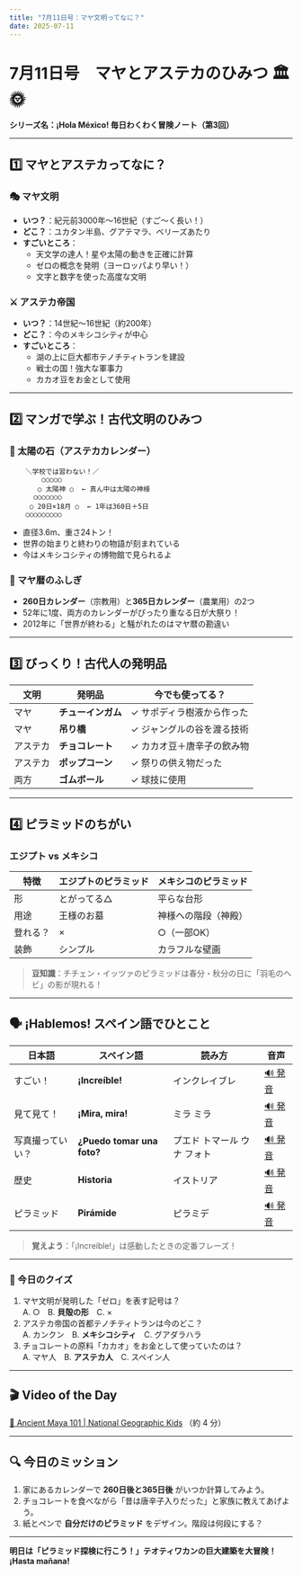 ```yaml
---
title: "7月11日号：マヤ文明ってなに？"
date: 2025-07-11
---
```


# 7月11日号　マヤとアステカのひみつ 🏛️🌞
**シリーズ名：¡Hola México! 毎日わくわく冒険ノート（第3回）**

---

## 1️⃣ マヤとアステカってなに？

### 🎭 マヤ文明
- **いつ？**：紀元前3000年〜16世紀（すご〜く長い！）
- **どこ？**：ユカタン半島、グアテマラ、ベリーズあたり
- **すごいところ**：
  - 天文学の達人！星や太陽の動きを正確に計算
  - ゼロの概念を発明（ヨーロッパより早い！）
  - 文字と数字を使った高度な文明

### ⚔️ アステカ帝国
- **いつ？**：14世紀〜16世紀（約200年）
- **どこ？**：今のメキシコシティが中心
- **すごいところ**：
  - 湖の上に巨大都市テノチティトランを建設
  - 戦士の国！強大な軍事力
  - カカオ豆をお金として使用

---

## 2️⃣ マンガで学ぶ！古代文明のひみつ

### 🗿 太陽の石（アステカカレンダー）
```
    ＼学校では習わない！／
        ○○○○○
       ○ 太陽神 ○  ← 真ん中は太陽の神様
      ○○○○○○○
     ○ 20日×18月 ○  ← 1年は360日＋5日
    ○○○○○○○○○
```
- 直径3.6m、重さ24トン！
- 世界の始まりと終わりの物語が刻まれている
- 今はメキシコシティの博物館で見られるよ

### 📅 マヤ暦のふしぎ
- **260日カレンダー**（宗教用）と**365日カレンダー**（農業用）の2つ
- 52年に1度、両方のカレンダーがぴったり重なる日が大祭り！
- 2012年に「世界が終わる」と騒がれたのはマヤ暦の勘違い

---

## 3️⃣ びっくり！古代人の発明品

| 文明 | 発明品 | 今でも使ってる？ |
|------|--------|-----------------|
| マヤ | **チューインガム** | ✓ サポディラ樹液から作った |
| マヤ | **吊り橋** | ✓ ジャングルの谷を渡る技術 |
| アステカ | **チョコレート** | ✓ カカオ豆＋唐辛子の飲み物 |
| アステカ | **ポップコーン** | ✓ 祭りの供え物だった |
| 両方 | **ゴムボール** | ✓ 球技に使用 |

---

## 4️⃣ ピラミッドのちがい

### エジプト vs メキシコ
| 特徴 | エジプトのピラミッド | メキシコのピラミッド |
|------|-------------------|-------------------|
| 形 | とがってる△ | 平らな台形 |
| 用途 | 王様のお墓 | 神様への階段（神殿） |
| 登れる？ | × | ○（一部OK） |
| 装飾 | シンプル | カラフルな壁画 |

> **豆知識**：チチェン・イッツァのピラミッドは春分・秋分の日に「羽毛のヘビ」の影が現れる！

---

## 🗣️ ¡Hablemos! スペイン語でひとこと

| 日本語 | スペイン語 | 読み方 | 音声 |
|--------|------------|--------|------|
| すごい！ | **¡Increíble!** | インクレイブレ | [🔊 発音](https://www.spanishdict.com/pronunciation/increíble) |
| 見て見て！ | **¡Mira, mira!** | ミラ ミラ | [🔊 発音](https://www.spanishdict.com/pronunciation/mira) |
| 写真撮っていい？ | **¿Puedo tomar una foto?** | プエド トマール ウナ フォト | [🔊 発音](https://www.spanishdict.com/pronunciation/puedo%20tomar%20una%20foto) |
| 歴史 | **Historia** | イストリア | [🔊 発音](https://www.spanishdict.com/pronunciation/historia) |
| ピラミッド | **Pirámide** | ピラミデ | [🔊 発音](https://www.spanishdict.com/pronunciation/pirámide) |

> **覚えよう**：「¡Increíble!」は感動したときの定番フレーズ！

---

### 🎲 今日のクイズ
1. マヤ文明が発明した「ゼロ」を表す記号は？  
   A. ○　B. **貝殻の形**　C. ×
2. アステカ帝国の首都テノチティトランは今のどこ？  
   A. カンクン　B. **メキシコシティ**　C. グアダラハラ
3. チョコレートの原料「カカオ」をお金として使っていたのは？  
   A. マヤ人　B. **アステカ人**　C. スペイン人

---

## 🎬 Video of the Day
[🔗 Ancient Maya 101 | National Geographic Kids](https://www.youtube.com/watch?v=Q6eBJjdca14) （約 4 分）

---

## 🔍 今日のミッション
1. 家にあるカレンダーで **260日後と365日後** がいつか計算してみよう。
2. チョコレートを食べながら「昔は唐辛子入りだった」と家族に教えてあげよう。
3. 紙とペンで **自分だけのピラミッド** をデザイン。階段は何段にする？

---

**明日は「ピラミッド探検に行こう！」テオティワカンの巨大建築を大冒険！ ¡Hasta mañana!**